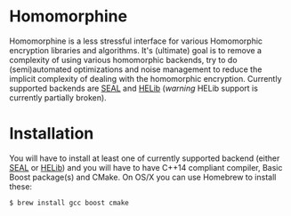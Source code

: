 # Homomorphine

Homomorphine is a less stressful interface for various Homomorphic encryption libraries and algorithms. It's (ultimate) goal is to remove a complexity of using various homomorphic backends, try to do (semi)automated optimizations and noise management to reduce the implicit complexity of dealing with the homomorphic encryption. Currently supported backends are [SEAL](https://github.com/microsoft/SEAL) and [HELib](https://github.com/homenc/HElib) (*warning* HELib support is currently partially broken).

# Installation

You will have to install at least one of currently supported backend (either [SEAL](https://github.com/microsoft/SEAL) or [HELib](https://github.com/homenc/HElib)) and you will have to have C++14 compliant compiler, Basic Boost package(s) and CMake. On OS/X you can use Homebrew to install these:

```bash
$ brew install gcc boost cmake
```